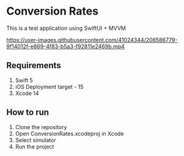 # Conversion Rates
This is a test application using SwiftUI + MVVM

https://user-images.githubusercontent.com/41024344/206586779-9f14012f-e869-4f83-b5a3-f92811e2469b.mp4

## Requirements
1. Swift 5
2. iOS Deployment target - 15
3. Xcode 14

## How to run
1. Clone the repository
2. Open ConversionRates.xcodeproj in Xcode
3. Select simulator
4. Run the project
